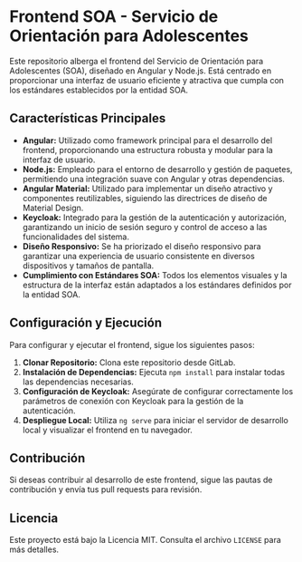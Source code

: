 # Frontend SOA - Servicio de Orientación para Adolescentes

Este repositorio alberga el frontend del Servicio de Orientación para Adolescentes (SOA), diseñado en Angular y Node.js. Está centrado en proporcionar una interfaz de usuario eficiente y atractiva que cumpla con los estándares establecidos por la entidad SOA.

## Características Principales

- **Angular:** Utilizado como framework principal para el desarrollo del frontend, proporcionando una estructura robusta y modular para la interfaz de usuario.
- **Node.js:** Empleado para el entorno de desarrollo y gestión de paquetes, permitiendo una integración suave con Angular y otras dependencias.
- **Angular Material:** Utilizado para implementar un diseño atractivo y componentes reutilizables, siguiendo las directrices de diseño de Material Design.
- **Keycloak:** Integrado para la gestión de la autenticación y autorización, garantizando un inicio de sesión seguro y control de acceso a las funcionalidades del sistema.
- **Diseño Responsivo:** Se ha priorizado el diseño responsivo para garantizar una experiencia de usuario consistente en diversos dispositivos y tamaños de pantalla.
- **Cumplimiento con Estándares SOA:** Todos los elementos visuales y la estructura de la interfaz están adaptados a los estándares definidos por la entidad SOA.

## Configuración y Ejecución

Para configurar y ejecutar el frontend, sigue los siguientes pasos:

1. **Clonar Repositorio:** Clona este repositorio desde GitLab.
2. **Instalación de Dependencias:** Ejecuta `npm install` para instalar todas las dependencias necesarias.
3. **Configuración de Keycloak:** Asegúrate de configurar correctamente los parámetros de conexión con Keycloak para la gestión de la autenticación.
4. **Despliegue Local:** Utiliza `ng serve` para iniciar el servidor de desarrollo local y visualizar el frontend en tu navegador.

## Contribución

Si deseas contribuir al desarrollo de este frontend, sigue las pautas de contribución y envía tus pull requests para revisión.

## Licencia

Este proyecto está bajo la Licencia MIT. Consulta el archivo `LICENSE` para más detalles.

